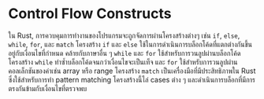 # Control Flow Constructs

ใน Rust, การควบคุมการทำงานของโปรแกรมจะถูกจัดการผ่านโครงสร้างต่างๆ เช่น `if`, `else`, `while`, `for`, และ `match` โครงสร้าง `if` และ `else` ใช้ในการดำเนินการบล็อกโค้ดที่แตกต่างกันขึ้นอยู่กับเงื่อนไขที่กำหนด คล้ายกับภาษาอื่น ๆ `while` และ `for` ใช้สำหรับการวนลูปผ่านบล็อกโค้ด โครงสร้าง `while` ทำซ้ำบล็อกโค้ดจนกว่าเงื่อนไขจะเป็นเท็จ และ `for` ใช้สำหรับการวนลูปผ่านคอลเล็กชันของค่าเช่น array หรือ range โครงสร้าง `match` เป็นเครื่องมือที่มีประสิทธิภาพใน Rust ซึ่งใช้สำหรับการทำ pattern matching โครงสร้างนี้ไล่ cases ต่าง ๆ และดำเนินการบล็อกที่มีการตรงกันข้ามกับเงื่อนไขที่ตรวจพบ